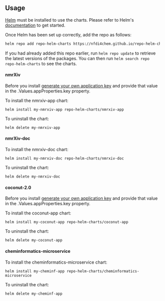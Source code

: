 ## Usage

[Helm](https://helm.sh) must be installed to use the charts.  Please refer to
Helm's [documentation](https://helm.sh/docs) to get started.

Once Helm has been set up correctly, add the repo as follows:

```bash
helm repo add repo-helm-charts https://nfdi4chem.github.io/repo-helm-charts/
```

If you had already added this repo earlier, run `helm repo update` to retrieve
the latest versions of the packages.  You can then run `helm search repo
repo-helm-charts` to see the charts.

#### nmrXiv

Before you install [generate your own application key](https://stackoverflow.com/questions/33370134/when-to-generate-a-new-application-key-in-laravel) and provide that value in the .Values.appProperties.key property.

To install the nmrxiv-app chart:

    helm install my-nmrxiv-app repo-helm-charts/nmrxiv-app

To uninstall the chart:

    helm delete my-nmrxiv-app

#### nmrXiv-doc

To install the nmrxiv-doc chart:

    helm install my-nmrxiv-doc repo-helm-charts/nmrxiv-doc

To uninstall the chart:

    helm delete my-nmrxiv-doc
    
#### coconut-2.0

Before you install [generate your own application key](https://stackoverflow.com/questions/33370134/when-to-generate-a-new-application-key-in-laravel) and provide that value in the .Values.appProperties.key property.

To install the coconut-app chart:

    helm install my-coconut-app repo-helm-charts/coconut-app

To uninstall the chart:

    helm delete my-coconut-app

#### cheminformatics-microservice

To install the cheminformatics-microservice chart:

    helm install my-cheminf-app repo-helm-charts/cheminformatics-microservice

To uninstall the chart:

    helm delete my-cheminf-app